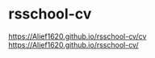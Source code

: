# rsschool-cv
https://Alief1620.github.io/rsschool-cv/cv<br>
https://Alief1620.github.io/rsschool-cv/
